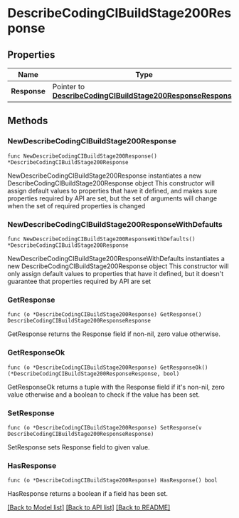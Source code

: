 # DescribeCodingCIBuildStage200Response

## Properties

Name | Type | Description | Notes
------------ | ------------- | ------------- | -------------
**Response** | Pointer to [**DescribeCodingCIBuildStage200ResponseResponse**](DescribeCodingCIBuildStage200ResponseResponse.md) |  | [optional] 

## Methods

### NewDescribeCodingCIBuildStage200Response

`func NewDescribeCodingCIBuildStage200Response() *DescribeCodingCIBuildStage200Response`

NewDescribeCodingCIBuildStage200Response instantiates a new DescribeCodingCIBuildStage200Response object
This constructor will assign default values to properties that have it defined,
and makes sure properties required by API are set, but the set of arguments
will change when the set of required properties is changed

### NewDescribeCodingCIBuildStage200ResponseWithDefaults

`func NewDescribeCodingCIBuildStage200ResponseWithDefaults() *DescribeCodingCIBuildStage200Response`

NewDescribeCodingCIBuildStage200ResponseWithDefaults instantiates a new DescribeCodingCIBuildStage200Response object
This constructor will only assign default values to properties that have it defined,
but it doesn't guarantee that properties required by API are set

### GetResponse

`func (o *DescribeCodingCIBuildStage200Response) GetResponse() DescribeCodingCIBuildStage200ResponseResponse`

GetResponse returns the Response field if non-nil, zero value otherwise.

### GetResponseOk

`func (o *DescribeCodingCIBuildStage200Response) GetResponseOk() (*DescribeCodingCIBuildStage200ResponseResponse, bool)`

GetResponseOk returns a tuple with the Response field if it's non-nil, zero value otherwise
and a boolean to check if the value has been set.

### SetResponse

`func (o *DescribeCodingCIBuildStage200Response) SetResponse(v DescribeCodingCIBuildStage200ResponseResponse)`

SetResponse sets Response field to given value.

### HasResponse

`func (o *DescribeCodingCIBuildStage200Response) HasResponse() bool`

HasResponse returns a boolean if a field has been set.


[[Back to Model list]](../README.md#documentation-for-models) [[Back to API list]](../README.md#documentation-for-api-endpoints) [[Back to README]](../README.md)


